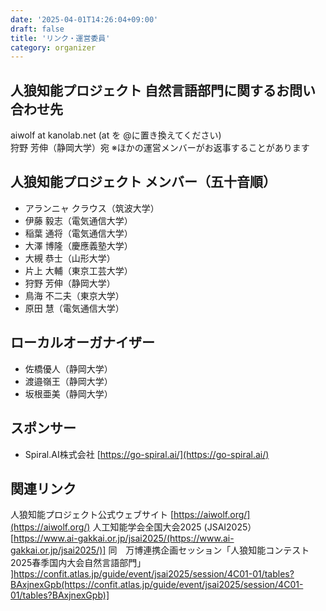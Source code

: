 ```yaml
---
date: '2025-04-01T14:26:04+09:00'
draft: false
title: 'リンク・運営委員'
category: organizer
---
```



## 人狼知能プロジェクト 自然言語部門に関するお問い合わせ先
aiwolf at kanolab.net (at を @に置き換えてください) \
狩野 芳伸（静岡大学）宛 ※ほかの運営メンバーがお返事することがあります

## 人狼知能プロジェクト メンバー（五十音順）
- アランニャ クラウス（筑波大学）
- 伊藤 毅志（電気通信大学）
- 稲葉 通将（電気通信大学）
- 大澤 博隆（慶應義塾大学）
- 大槻 恭士（山形大学）
- 片上 大輔（東京工芸大学）
- 狩野 芳伸（静岡大学）
- 鳥海 不二夫（東京大学）
- 原田 慧（電気通信大学）


## ローカルオーガナイザー
- 佐橋優人（静岡大学）
- 渡邉嶺王（静岡大学）
- 坂根亜美（静岡大学）

## スポンサー
- Spiral.AI株式会社 [https://go-spiral.ai/](https://go-spiral.ai/)

## 関連リンク
人狼知能プロジェクト公式ウェブサイト [https://aiwolf.org/](https://aiwolf.org/)
人工知能学会全国大会2025 (JSAI2025） [https://www.ai-gakkai.or.jp/jsai2025/(https://www.ai-gakkai.or.jp/jsai2025/)]
同　万博連携企画セッション「人狼知能コンテスト2025春季国内大会自然言語部門」
]https://confit.atlas.jp/guide/event/jsai2025/session/4C01-01/tables?BAxjnexGpb(https://confit.atlas.jp/guide/event/jsai2025/session/4C01-01/tables?BAxjnexGpb)]
